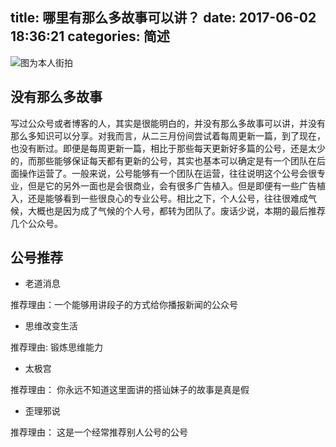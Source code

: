 title:  哪里有那么多故事可以讲？
date: 2017-06-02 18:36:21
categories: 简述
  --- 




![图为本人街拍](http://upload-images.jianshu.io/upload_images/48180-c9c8d7f75de179ad.jpg?imageMogr2/auto-orient/strip%7CimageView2/2/w/1240)

## 没有那么多故事



写过公众号或者博客的人，其实是很能明白的，并没有那么多故事可以讲，并没有那么多知识可以分享。对我而言，从二三月份间尝试着每周更新一篇，到了现在，也没有断过。即便是每周更新一篇，相比于那些每天更新好多篇的公号，还是太少的，而那些能够保证每天都有更新的公号，其实也基本可以确定是有一个团队在后面操作运营了。一般来说，公号能够有一个团队在运营，往往说明这个公号会很专业，但是它的另外一面也是会很商业，会有很多广告植入。但是即便有一些广告植入，还是能够看到一些很良心的专业公号。相比之下，个人公号，往往很难成气候，大概也是因为成了气候的个人号，都转为团队了。废话少说，本期的最后推荐几个公众号。

## 公号推荐

-  老道消息

推荐理由：一个能够用讲段子的方式给你播报新闻的公众号


-  思维改变生活

推荐理由:  锻炼思维能力

-  太极宫

推荐理由： 你永远不知道这里面讲的搭讪妹子的故事是真是假

-  歪理邪说

推荐理由： 这是一个经常推荐别人公号的公号
